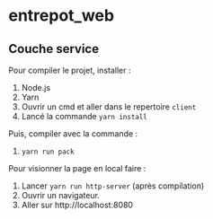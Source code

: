# entrepot_web

## Couche service
Pour compiler le projet, installer :
1. Node.js
2. Yarn
3. Ouvrir un cmd et aller dans le repertoire `client`
4. Lancé la commande `yarn install`

Puis, compiler avec la commande :
1. `yarn run pack`

Pour visionner la page en local faire :

1. Lancer `yarn run http-server` (après compilation)
2. Ouvrir un navigateur.
3. Aller sur http://localhost:8080
